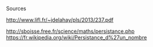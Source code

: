 Sources

http://www.lifl.fr/~jdelahay/pls/2013/237.pdf

http://sboisse.free.fr/science/maths/persistance.php
https://fr.wikipedia.org/wiki/Persistance_d%27un_nombre
